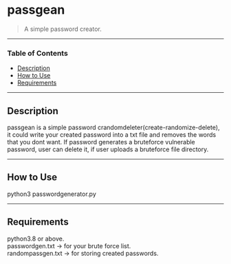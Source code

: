 # passgean
>A simple password creator.

---

### Table of Contents

- [Description](#description)
- [How to Use](#how-to-use)
- [Requirements](#requirements)

---

## Description

passgean is a simple password crandomdeleter(create-randomize-delete), it could write your created password into a txt file and removes the words that you dont want.
If password generates a bruteforce vulnerable password, user can delete it, if user uploads a bruteforce file directory.

---

## How to Use

python3 passwordgenerator.py

---

## Requirements

python3.8 or above.\
passwordgen.txt -> for your brute force list.\
randompassgen.txt -> for storing created passwords.
